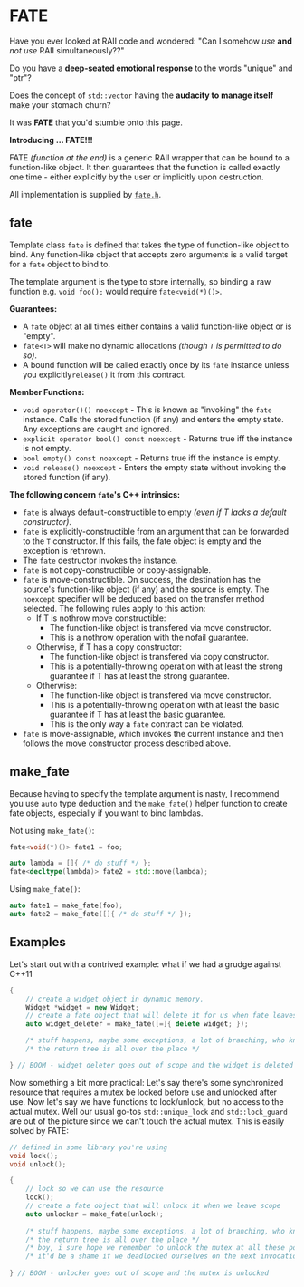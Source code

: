 # FATE
Have you ever looked at RAII code and wondered: "Can I somehow *use* **and** *not use* RAII simultaneously??"

Do you have a **deep-seated emotional response** to the words "unique" and "ptr"?

Does the concept of `std::vector` having the **audacity to manage itself** make your stomach churn?

It was **FATE** that you'd stumble onto this page.

**Introducing ... FATE!!!**

FATE *(function at the end)* is a generic RAII wrapper that can be bound to a function-like object. It then guarantees that the function is called exactly one time - either explicitly by the user or implicitly upon destruction.

All implementation is supplied by [`fate.h`](fate.h).

## fate

Template class `fate` is defined that takes the type of function-like object to bind.
Any function-like object that accepts zero arguments is a valid target for a `fate` object to bind to.

The template argument is the type to store internally, so binding a raw function e.g. `void foo();` would require `fate<void(*)()>`.

**Guarantees:**
* A `fate` object at all times either contains a valid function-like object or is "empty".
* `fate<T>` will make no dynamic allocations *(though `T` is permitted to do so)*.
* A bound function will be called exactly once by its `fate` instance unless you explicitly`release()` it from this contract.

**Member Functions:**
* `void operator()() noexcept` - This is known as "invoking" the `fate` instance. Calls the stored function (if any) and enters the empty state. Any exceptions are caught and ignored.
* `explicit operator bool() const noexcept` - Returns true iff the instance is not empty.
* `bool empty() const noexcept` - Returns true iff the instance is empty.
* `void release() noexcept` - Enters the empty state without invoking the stored function (if any).

**The following concern `fate`'s C++ intrinsics:**
* `fate` is always default-constructible to empty *(even if T lacks a default constructor)*.
* `fate` is explicitly-constructible from an argument that can be forwarded to the `T` constructor. If this fails, the fate object is empty and the exception is rethrown.
* The `fate` destructor invokes the instance.
* `fate` is not copy-constructible or copy-assignable.
* `fate` is move-constructible. On success, the destination has the source's function-like object (if any) and the source is empty. The `noexcept` specifier will be deduced based on the transfer method selected. The following rules apply to this action:
  * If T is nothrow move constructible:
    * The function-like object is transfered via move constructor.
    * This is a nothrow operation with the nofail guarantee.
  * Otherwise, if T has a copy constructor:
    * The function-like object is transfered via copy constructor.
    * This is a potentially-throwing operation with at least the strong guarantee if T has at least the strong guarantee.
  * Otherwise:
    * The function-like object is transfered via move constructor.
    * This is a potentially-throwing operation with at least the basic guarantee if T has at least the basic guarantee.
    * This is the only way a `fate` contract can be violated.
* `fate` is move-assignable, which invokes the current instance and then follows the move constructor process described above.

## make_fate

Because having to specify the template argument is nasty, I recommend you use `auto` type deduction and the `make_fate()` helper function to create fate objects, especially if you want to bind lambdas.

Not using `make_fate()`:
```c++
fate<void(*)()> fate1 = foo;

auto lambda = []{ /* do stuff */ };
fate<decltype(lambda)> fate2 = std::move(lambda);
```

Using `make_fate()`:
```c++
auto fate1 = make_fate(foo);
auto fate2 = make_fate([]{ /* do stuff */ });
```

## Examples

Let's start out with a contrived example: what if we had a grudge against C++11
```c++
{
    // create a widget object in dynamic memory.
    Widget *widget = new Widget;
    // create a fate object that will delete it for us when fate leaves scope.
    auto widget_deleter = make_fate([=]{ delete widget; });

    /* stuff happens, maybe some exceptions, a lot of branching, who knows... */
    /* the return tree is all over the place */

} // BOOM - widget_deleter goes out of scope and the widget is deleted
```

Now something a bit more practical: Let's say there's some synchronized resource that requires a mutex be locked before use and unlocked after use. Now let's say we have functions to lock/unlock, but no access to the actual mutex. Well our usual go-tos `std::unique_lock` and `std::lock_guard` are out of the picture since we can't touch the actual mutex. This is easily solved by FATE:
```c++
// defined in some library you're using
void lock();
void unlock();

{
    // lock so we can use the resource
    lock();
    // create a fate object that will unlock it when we leave scope
    auto unlocker = make_fate(unlock);
    
    /* stuff happens, maybe some exceptions, a lot of branching, who knows... */
    /* the return tree is all over the place */
    /* boy, i sure hope we remember to unlock the mutex at all these potential fail/return points */
    /* it'd be a shame if we deadlocked ourselves on the next invocation of this function */
    
} // BOOM - unlocker goes out of scope and the mutex is unlocked
```
